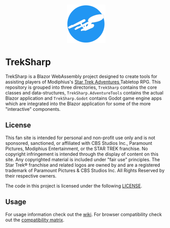 <p align="center">
  <img width="120" height="120" src="TrekSharp.AdventureTools/wwwroot/logo.svg">
</p>

# TrekSharp
TrekSharp is a Blazor WebAssembly project designed to create tools for assisting players of Modiphius's <a href="https://www.modiphius.net/collections/star-trek-adventures" target="_blank"> Star Trek Adventures </a> Tabletop RPG. This repository is grouped into three directories, `TrekSharp` contains the core classes and data-structures, `TrekSharp.AdventureTools` contains the actual Blazor application and `TrekSharp.Godot` contains Godot game engine apps which are integrated into the Blazor application for some of the more "interactive" components. 

## License
This fan site is intended for personal and non-profit use only and is not sponsored, sanctioned, or affiliated with CBS Studios Inc., Paramount Pictures, Modiphius Entertainment, or the STAR TREK franchise. No copyright infringement is intended through the display of content on this site. Any copyrighted material is included under "fair use" principles. The Star Trek® franchise and related logos are owned by and are a registered trademark of Paramount Pictures & CBS Studios Inc. All Rights Reserved by their respective owners.

The code in this project is licensed under the following [LICENSE](LICENSE).

## Usage
For usage information check out the [wiki](https://github.com/qkmaxware/TrekSharp/wiki).
For browser compatibility check out the [compatibility matrix](https://github.com/qkmaxware/TrekSharp/wiki/Compatibility).